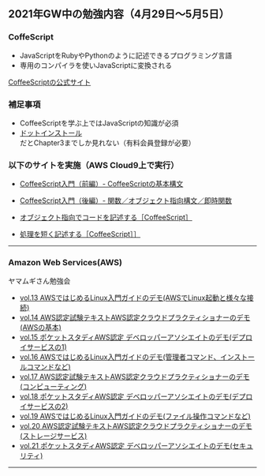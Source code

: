 
## 2021年GW中の勉強内容（4月29日～5月5日）

### CoffeScript
- JavaScriptをRubyやPythonのように記述できるプログラミング言語
- 専用のコンパイラを使いJavaScriptに変換される

[CoffeeScriptの公式サイト](https://coffeescript.org/ "CoffeeScriptの公式サイト") <br />

### 補足事項
- CoffeeScriptを学ぶ上ではJavaScriptの知識が必須
- [ドットインストール](https://dotinstall.com/lessons/basic_coffeescript_v2 "ドットインストール")だとChapter3までしか見れない（有料会員登録が必要）

### 以下のサイトを実施（AWS Cloud9上で実行）

- [CoffeeScript入門（前編）- CoffeeScriptの基本構文](https://www.buildinsider.net/web/rubyonrails4/0901 "CoffeeScript入門（前編）- CoffeeScriptの基本構文")

- [CoffeeScript入門（後編）- 関数／オブジェクト指向構文／即時関数](https://www.buildinsider.net/web/rubyonrails4/0902 "CoffeeScript入門（後編）- 関数／オブジェクト指向構文／即時関数")

- [オブジェクト指向でコードを記述する［CoffeeScript］](https://www.buildinsider.net/web/bookjslib111/63 "オブジェクト指向でコードを記述する［CoffeeScript］")

- [処理を短く記述する［CoffeeScript］］](https://www.buildinsider.net/web/bookjslib111/64 "処理を短く記述する［CoffeeScript］］")

---

### Amazon Web Services(AWS)

ヤマムギさん勉強会<br />

- [vol.13 AWSではじめるLinux入門ガイドのデモ(AWSでLinux起動と様々な接続)](https://yamamugi.connpass.com/event/211606/ "vol.13 AWSではじめるLinux入門ガイドのデモ(AWSでLinux起動と様々な接続)")
- [vol.14 AWS認定試験テキストAWS認定クラウドプラクティショナーのデモ(AWSの基本)](https://yamamugi.connpass.com/event/211612/ "vol.14 AWS認定試験テキストAWS認定クラウドプラクティショナーのデモ(AWSの基本)")
- [vol.15 ポケットスタディAWS認定 デベロッパーアソシエイトのデモ(デプロイサービスの1)](https://yamamugi.connpass.com/event/211615/ "vol.14 AWS認定試験テキストAWS認定クラウドプラクティショナーのデモ(AWSの基本)")
- [vol.16 AWSではじめるLinux入門ガイドのデモ(管理者コマンド、インストールコマンドなど)](https://yamamugi.connpass.com/event/211608/ "vol.16 AWSではじめるLinux入門ガイドのデモ(管理者コマンド、インストールコマンドなど)")
- [vol.17 AWS認定試験テキストAWS認定クラウドプラクティショナーのデモ(コンピューティング)](https://yamamugi.connpass.com/event/211613/ "vol.17 AWS認定試験テキストAWS認定クラウドプラクティショナーのデモ(コンピューティング)")
- [vol.18 ポケットスタディAWS認定 デベロッパーアソシエイトのデモ(デプロイサービスの2)](https://yamamugi.connpass.com/event/211616/ "vol.18 ポケットスタディAWS認定 デベロッパーアソシエイトのデモ(デプロイサービスの2)")
- [vol.19 AWSではじめるLinux入門ガイドのデモ(ファイル操作コマンドなど)](https://yamamugi.connpass.com/event/211610/ "vol.19 AWSではじめるLinux入門ガイドのデモ(ファイル操作コマンドなど) ")
- [vol.20 AWS認定試験テキストAWS認定クラウドプラクティショナーのデモ(ストレージサービス)](https://yamamugi.connpass.com/event/211614/ "vol.20 AWS認定試験テキストAWS認定クラウドプラクティショナーのデモ(ストレージサービス) ")
- [vol.21 ポケットスタディAWS認定 デベロッパーアソシエイトのデモ(セキュリティ) ](https://yamamugi.connpass.com/event/211617/ "vol.20 AWS認定試験テキストAWS認定クラウドプラクティショナーのデモ(ストレージサービス) ")


---



